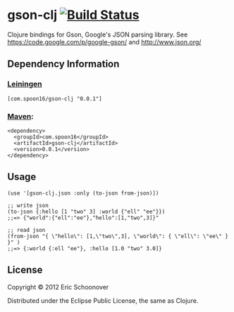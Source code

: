 # gson-clj [![Build Status](https://secure.travis-ci.org/spoon16/gson-clj.png)](http://travis-ci.org/spoon16/gson-clj])

Clojure bindings for Gson, Google's JSON parsing library.
See https://code.google.com/p/google-gson/ and http://www.json.org/

## Dependency Information

### [Leiningen](https://github.com/technomancy/leiningen)

    [com.spoon16/gson-clj "0.0.1"]

### [Maven](http://maven.apache.org/):

    <dependency>
      <groupId>com.spoon16</groupId>
      <artifactId>gson-clj</artifactId>
      <version>0.0.1</version>
    </dependency>

## Usage

    (use '[gson-clj.json :only (to-json from-json)])

    ;; write json
    (to-json {:hello [1 "two" 3] :world {"ell" "ee"}})
    ;;=> {"world":{"ell":"ee"},"hello":[1,"two",3]}"

    ;; read json
    (from-json "{ \"hello\": [1,\"two\",3], \"world\": { \"ell\": \"ee\" } }" )
    ;;=> {:world {:ell "ee"}, :hello [1.0 "two" 3.0]}

## License

Copyright © 2012 Eric Schoonover

Distributed under the Eclipse Public License, the same as Clojure.
